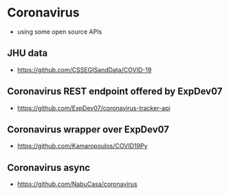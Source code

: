 # Coronavirus 

- using some open source APIs

## JHU data

- https://github.com/CSSEGISandData/COVID-19

## Coronavirus REST endpoint offered by ExpDev07
- https://github.com/ExpDev07/coronavirus-tracker-api

## Coronavirus wrapper over ExpDev07
- https://github.com/Kamaropoulos/COVID19Py

## Coronavirus async
- https://github.com/NabuCasa/coronavirus